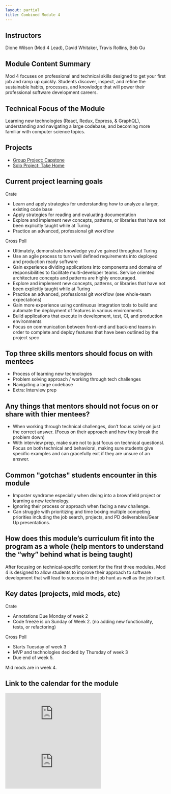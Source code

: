 ```yaml
---
layout: partial
title: Combined Module 4
---
```


## Instructors

Dione Wilson (Mod 4 Lead), David Whitaker, Travis Rollins, Bob Gu

## Module Content Summary

Mod 4 focuses on professional and technical skills designed to get your first job and ramp up quickly.  Students discover, inspect, and refine the sustainable habits, processes, and knowledge that will power their professional software development careers.

## Technical Focus of the Module

Learning new technologies (React, Redux, Express, & GraphQL), understanding and navigating a large codebase, and becoming more familiar with computer science topics.

## Projects

* [Group Project: Capstone](https://mod4.turing.edu/projects/capstone.html)
* [Solo Project: Take Home](https://mod4.turing.edu/projects/take-home.html)

## Current project learning goals

Crate

* Learn and apply strategies for understanding how to analyze a larger, existing code base
* Apply strategies for reading and evaluating documentation
* Explore and implement new concepts, patterns, or libraries that have not been explicitly taught while at Turing
* Practice an advanced, professional git workflow

Cross Poll

* Ultimately, demonstrate knowledge you’ve gained throughout Turing
* Use an agile process to turn well defined requirements into deployed and production ready software
* Gain experience dividing applications into components and domains of responsibilities to facilitate multi-developer teams. Service oriented architecture concepts and patterns are highly encouraged.
* Explore and implement new concepts, patterns, or libraries that have not been explicitly taught while at Turing
* Practice an advanced, professional git workflow (see whole-team expectations)
* Gain more experience using continuous integration tools to build and automate the deployment of features in various environments
* Build applications that execute in development, test, CI, and production environments
* Focus on communication between front-end and back-end teams in order to complete and deploy features that have been outlined by the project spec

## Top three skills mentors should focus on with mentees

* Process of learning new technologies
* Problem solving approach / working through tech challenges
* Navigating a large codebase
* Extra: Interview prep

## Any things that mentors should __not__ focus on or share with thier mentees?

* When working through technical challenges, don’t focus solely on just the correct answer. (Focus on their approach and how they break the problem down)
* With interview prep, make sure not to just focus on technical questionsl.  Focus on both technical and behavioral, making sure students give specific examples and can gracefully exit if they are unsure of an answer.

## Common "gotchas" students encounter in this module

* Imposter syndrome especially when diving into a brownfield project or learning a new technology.
* Ignoring their process or approach when facing a new challenge.
* Can struggle with prioritizing and time boxing multiple competing priorities including the job search, projects, and PD deliverables/Gear Up presentations.

## How does this module’s curriculum fit into the program as a whole __(help mentors to understand the “why” behind what is being taught)__

After focusing on technical-specific content for the first three modules, Mod 4 is designed to allow students to improve their approach to software development that will lead to success in the job hunt as well as the job itself.

## Key dates (projects, mid mods, etc)

Crate

* Annotations Due Monday of week 2
* Code freeze is on Sunday of Week 2. (no adding new functionality, tests, or refactoring)

Cross Poll

* Starts Tuesday of week 3
* MVP and technologies decided by Thursday of week 3
* Due end of week 5.

Mid mods are in week 4.


## Link to the calendar for the module

<section class="module-content" data-module="4">
  <div class="responsive-iframe-container">
    <div class='tablet'>
      <iframe src="https://calendar.google.com/calendar/embed?showTitle=0&amp;showPrint=0&amp;showCalendars=0&amp;mode=AGENDA&amp;height=400&amp;wkst=1&amp;bgcolor=%23FFFFFF&amp;src=casimircreative.com_c1s3vspg5v09vh5cnnh88dn2nc%40group.calendar.google.com&amp;color=%23875509&amp;ctz=America%2FDenver"
        style="border-width:0" frameborder="0" scrolling="no"></iframe>
    </div>
    <div class='desktop'>
      <iframe src="https://calendar.google.com/calendar/embed?showTitle=0&amp;showNav=1&amp;showDate=0&amp;showPrint=0&amp;showTabs=0&amp;showCalendars=0&amp;showTz=0&amp;mode=WEEK&amp;height=400&amp;wkst=1&amp;bgcolor=%23FFFFFF&amp;src=casimircreative.com_c1s3vspg5v09vh5cnnh88dn2nc%40group.calendar.google.com&amp;color=%23875509&amp;ctz=America%2FDenver"
        style="border-width:0" frameborder="0" scrolling="no"></iframe>
    </div>
  </div>
</section>
